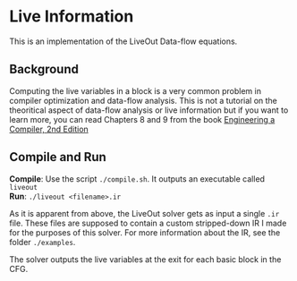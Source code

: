 # Live Information

This is an implementation of the LiveOut Data-flow equations.

## Background

Computing the live variables in a block is a very common problem in compiler optimization and data-flow
analysis. This is not a tutorial on the theoritical aspect of data-flow analysis or live information
but if you want to learn more, you can read Chapters 8 and 9 from the book
[Engineering a Compiler, 2nd Edition](https://www.elsevier.com/books/engineering-a-compiler/cooper/978-0-12-088478-0)

## Compile and Run

**Compile**: Use the script `./compile.sh`. It outputs an executable called `liveout`<br/>
**Run**: `./liveout <filename>.ir`

As it is apparent from above, the LiveOut solver gets as input a single `.ir` file. These files are supposed
to contain a custom stripped-down IR I made for the purposes of this solver. For more information about the
IR, see the folder `./examples`.

The solver outputs the live variables at the exit for each basic block in the CFG.
